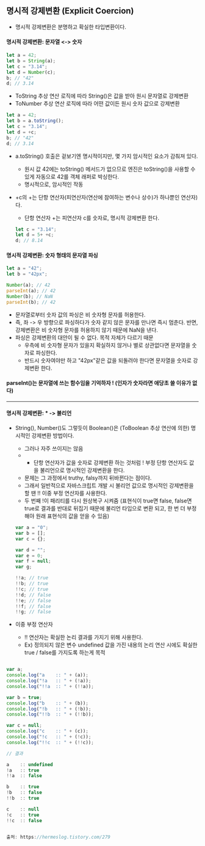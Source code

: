 ## 명시적 강제변환 (Explicit Coercion)

- 명시적 강제변환은 분명하고 확실한 타입변환이다.

#### 명시적 강제변환: 문자열 <-> 숫자

```Javascript
let a = 42;
let b = String(a);
let c = "3.14";
let d = Number(c);
b; // "42"
d; // 3.14
```

- ToString 추상 연산 로직에 따라 String()은 값을 받아 원시 문자열로 강제변환
- ToNumber 추상 연산 로직에 따라 어떤 값이든 원시 숫자 값으로 강제변환

```Javascript
let a = 42;
let b = a.toString();
let c = "3.14";
let d = +c;
b; // "42"
d; // 3.14
```

- a.toString() 호출은 겉보기엔 명시적이지만, 몇 가지 암시적인 요소가 감춰져 있다.

  - 원시 값 42에는 toString() 메서드가 없으므로 엔진은 toString()을 사용할 수 있게 자동으로 42를 객체 래퍼로 박싱한다.
  - 명시적으로, 암시적인 작동

- +c의 +는 단항 연산자(피연산자(연산에 참여하는 변수나 상수)가 하나뿐인 연산자)다.
  - 단항 연산자 +는 피연산자 c를 숫자로, 명시적 강제변환 한다.
  ```Javascript
  let c = "3.14";
  let d = 5+ +c;
  d; // 8.14
  ```

#### 명시적 강제변환: 숫자 형태의 문자열 파싱

```Javascript
let a = "42";
let b = "42px";

Number(a); // 42
parseInt(a); // 42
Number(b); // NaN
parseInt(b); // 42

```

- 문자열로부터 숫자 값의 파싱은 비 숫자형 문자를 허용한다.
- 즉, 좌 -> 우 방향으로 파싱하다가 숫자 같지 않은 문자를 만나면 즉시 멈춘다. 반면, 강제변환은 비 숫자형 문자를 허용하지 않기 때문에 NaN을 낸다.
- 파싱은 강제변환의 대안이 될 수 없다. 목적 자체가 다르기 때문
  - 우측에 비 숫자형 문자가 있을지 확실하지 않거나 별로 상관없다면 문자열을 숫자로 파싱한다.
  - 반드시 숫자여야만 하고 "42px"같은 값을 되돌려야 한다면 문자열을 숫자로 강제변환 한다.

#### parseInt()는 문자열에 쓰는 함수임을 기억하자 ! (인자가 숫자라면 애당초 쓸 이유가 없다)

---

#### 명시적 강제변환: \* -> 불리언

- String(), Number()도 그렇듯이 Boolean()은 (ToBoolean 추상 연산에 의한) 명시적인 강제변환 방법이다.

  - 그러나 자주 쓰이지는 않음
  - - 단항 연산자가 값을 숫자로 강제변환 하는 것처럼 ! 부정 단항 연산자도 값을 불리언으로 명시적인 강제변환을 한다.
  - 문제는 그 과정에서 truthy, falsy까지 뒤바뀐다는 점이다.
  - 그래서 일반적으로 자바스크립트 개발 시 불리언 값으로 명시적인 강제변환을 할 땐 !! 이중 부정 연산자를 사용한다.
  - 두 번째 !이 패리티를 다시 원상복구 시켜줌 (표현식이 true면 false, false면 true로 결과를 반대로 뒤집기 때문에 불리언 타입으로 변환 되고,
    한 번 더 부정해야 원래 표현식의 값을 얻을 수 있음)

  ```Javascript
  var a = "0";
  var b = [];
  var c = {};

  var d = "";
  var e = 0;
  var f = null;
  var g;

  !!a; // true
  !!b; // true
  !!c; // true
  !!d; // false
  !!e; // false
  !!f; // false
  !!g; // false
  ```

- 이중 부정 연산자
  - !! 연산자는 확실한 논리 결과를 가지기 위해 사용한다.
  - Ex) 정의되지 않은 변수 undefined 값을 가진 내용의 논리 연산 시에도 확실한 true / false를 가지도록 하는게 목적

```Javascript

var a;
console.log("a    :: " + (a));
console.log("!a   :: " + (!a));
console.log("!!a  :: " + (!!a));

var b = true;
console.log("b    :: " + (b));
console.log("!b   :: " + (!b));
console.log("!!b  :: " + (!!b));

var c = null;
console.log("c    :: " + (c));
console.log("!c   :: " + (!c));
console.log("!!c  :: " + (!!c));

// 결과

a    :: undefined
!a   :: true
!!a  :: false

b    :: true
!b   :: false
!!b  :: true

c    :: null
!c   :: true
!!c  :: false


출처: https://hermeslog.tistory.com/279

```
